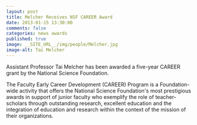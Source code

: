 ```yaml
---
layout: post
title: Melcher Receives NSF CAREER Award
date: 2013-01-15 13:30:00
comments: false
categories: news awards
published: true
image: __SITE_URL__/img/people/Melcher.jpg
image-alt: Tai Melcher
---
```


Assistant Professor Tai Melcher has been awarded a five-year CAREER grant by the National Science Foundation.

The Faculty Early Career Development (CAREER) Program is a Foundation-wide activity that offers the National Science Foundation's most prestigious awards in support of junior faculty who exemplify the role of teacher-scholars through outstanding research, excellent education and the integration of education and research within the context of the mission of their organizations.
